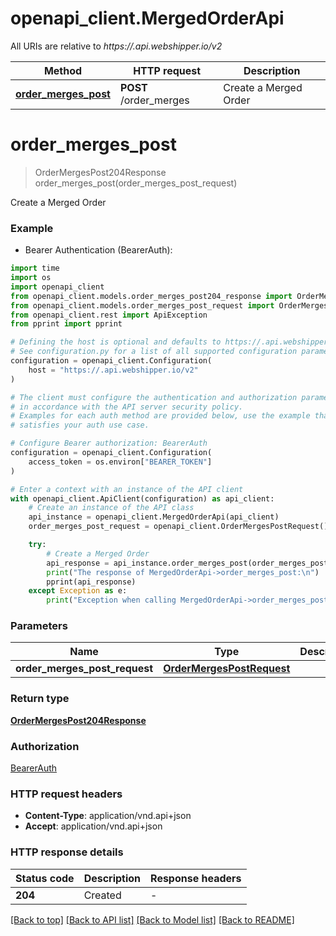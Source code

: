 # openapi_client.MergedOrderApi

All URIs are relative to *https://.api.webshipper.io/v2*

Method | HTTP request | Description
------------- | ------------- | -------------
[**order_merges_post**](MergedOrderApi.md#order_merges_post) | **POST** /order_merges | Create a Merged Order


# **order_merges_post**
> OrderMergesPost204Response order_merges_post(order_merges_post_request)

Create a Merged Order

### Example

* Bearer Authentication (BearerAuth):
```python
import time
import os
import openapi_client
from openapi_client.models.order_merges_post204_response import OrderMergesPost204Response
from openapi_client.models.order_merges_post_request import OrderMergesPostRequest
from openapi_client.rest import ApiException
from pprint import pprint

# Defining the host is optional and defaults to https://.api.webshipper.io/v2
# See configuration.py for a list of all supported configuration parameters.
configuration = openapi_client.Configuration(
    host = "https://.api.webshipper.io/v2"
)

# The client must configure the authentication and authorization parameters
# in accordance with the API server security policy.
# Examples for each auth method are provided below, use the example that
# satisfies your auth use case.

# Configure Bearer authorization: BearerAuth
configuration = openapi_client.Configuration(
    access_token = os.environ["BEARER_TOKEN"]
)

# Enter a context with an instance of the API client
with openapi_client.ApiClient(configuration) as api_client:
    # Create an instance of the API class
    api_instance = openapi_client.MergedOrderApi(api_client)
    order_merges_post_request = openapi_client.OrderMergesPostRequest() # OrderMergesPostRequest | 

    try:
        # Create a Merged Order
        api_response = api_instance.order_merges_post(order_merges_post_request)
        print("The response of MergedOrderApi->order_merges_post:\n")
        pprint(api_response)
    except Exception as e:
        print("Exception when calling MergedOrderApi->order_merges_post: %s\n" % e)
```



### Parameters

Name | Type | Description  | Notes
------------- | ------------- | ------------- | -------------
 **order_merges_post_request** | [**OrderMergesPostRequest**](OrderMergesPostRequest.md)|  | 

### Return type

[**OrderMergesPost204Response**](OrderMergesPost204Response.md)

### Authorization

[BearerAuth](../README.md#BearerAuth)

### HTTP request headers

 - **Content-Type**: application/vnd.api+json
 - **Accept**: application/vnd.api+json

### HTTP response details
| Status code | Description | Response headers |
|-------------|-------------|------------------|
**204** | Created |  -  |

[[Back to top]](#) [[Back to API list]](../README.md#documentation-for-api-endpoints) [[Back to Model list]](../README.md#documentation-for-models) [[Back to README]](../README.md)

